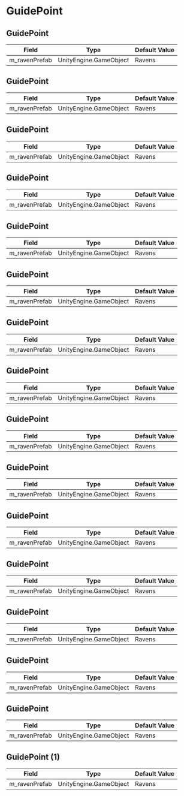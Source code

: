 # GuidePoint

## GuidePoint

|Field|Type|Default Value|
|-----|----|-------------|
|m_ravenPrefab|UnityEngine.GameObject|Ravens|

## GuidePoint

|Field|Type|Default Value|
|-----|----|-------------|
|m_ravenPrefab|UnityEngine.GameObject|Ravens|

## GuidePoint

|Field|Type|Default Value|
|-----|----|-------------|
|m_ravenPrefab|UnityEngine.GameObject|Ravens|

## GuidePoint

|Field|Type|Default Value|
|-----|----|-------------|
|m_ravenPrefab|UnityEngine.GameObject|Ravens|

## GuidePoint

|Field|Type|Default Value|
|-----|----|-------------|
|m_ravenPrefab|UnityEngine.GameObject|Ravens|

## GuidePoint

|Field|Type|Default Value|
|-----|----|-------------|
|m_ravenPrefab|UnityEngine.GameObject|Ravens|

## GuidePoint

|Field|Type|Default Value|
|-----|----|-------------|
|m_ravenPrefab|UnityEngine.GameObject|Ravens|

## GuidePoint

|Field|Type|Default Value|
|-----|----|-------------|
|m_ravenPrefab|UnityEngine.GameObject|Ravens|

## GuidePoint

|Field|Type|Default Value|
|-----|----|-------------|
|m_ravenPrefab|UnityEngine.GameObject|Ravens|

## GuidePoint

|Field|Type|Default Value|
|-----|----|-------------|
|m_ravenPrefab|UnityEngine.GameObject|Ravens|

## GuidePoint

|Field|Type|Default Value|
|-----|----|-------------|
|m_ravenPrefab|UnityEngine.GameObject|Ravens|

## GuidePoint

|Field|Type|Default Value|
|-----|----|-------------|
|m_ravenPrefab|UnityEngine.GameObject|Ravens|

## GuidePoint

|Field|Type|Default Value|
|-----|----|-------------|
|m_ravenPrefab|UnityEngine.GameObject|Ravens|

## GuidePoint

|Field|Type|Default Value|
|-----|----|-------------|
|m_ravenPrefab|UnityEngine.GameObject|Ravens|

## GuidePoint

|Field|Type|Default Value|
|-----|----|-------------|
|m_ravenPrefab|UnityEngine.GameObject|Ravens|

## GuidePoint (1)

|Field|Type|Default Value|
|-----|----|-------------|
|m_ravenPrefab|UnityEngine.GameObject|Ravens|

